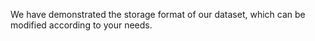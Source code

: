 We have demonstrated the storage format of our dataset, which can be modified according to your needs.
